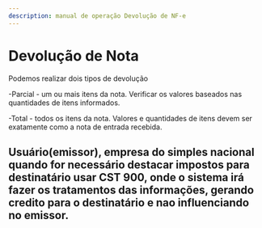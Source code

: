```yaml
---
description: manual de operação Devolução de NF-e
---
```


# Devolução de Nota

Podemos realizar dois tipos de devolução

\-Parcial - um ou mais itens da nota. Verificar os valores baseados nas quantidades de itens informados.

\-Total - todos os itens da nota. Valores e quantidades de itens devem ser exatamente como a nota de entrada recebida.

## Usuário(emissor), empresa do simples nacional quando for necessário destacar impostos para destinatário usar CST 900, onde o sistema irá fazer os tratamentos das informações, gerando credito para o destinatário e nao influenciando no emissor.
